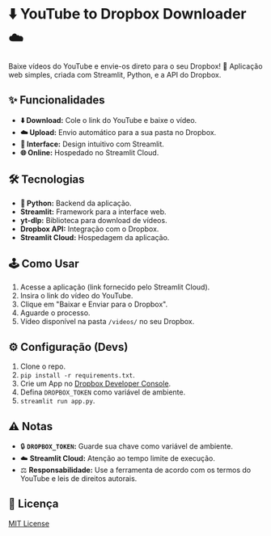 # ⬇️ YouTube to Dropbox Downloader ☁️

Baixe vídeos do YouTube e envie-os direto para o seu Dropbox! 🚀 Aplicação web simples, criada com Streamlit, Python, e a API do Dropbox.

## ✨ Funcionalidades

*   **⬇️ Download:** Cole o link do YouTube e baixe o vídeo.
*   **☁️ Upload:** Envio automático para a sua pasta no Dropbox.
*   **📱 Interface:** Design intuitivo com Streamlit.
*   **🌐 Online:** Hospedado no Streamlit Cloud.

## 🛠️ Tecnologias

*   **🐍 Python:** Backend da aplicação.
*   **Streamlit:** Framework para a interface web.
*   **yt-dlp:** Biblioteca para download de vídeos.
*   **Dropbox API:** Integração com o Dropbox.
*   **Streamlit Cloud:** Hospedagem da aplicação.

## 🕹️ Como Usar

1.  Acesse a aplicação (link fornecido pelo Streamlit Cloud).
2.  Insira o link do vídeo do YouTube.
3.  Clique em "Baixar e Enviar para o Dropbox".
4.  Aguarde o processo.
5.  Vídeo disponível na pasta `/videos/` no seu Dropbox.

## ⚙️ Configuração (Devs)

1.  Clone o repo.
2.  `pip install -r requirements.txt`.
3.  Crie um App no [Dropbox Developer Console](https://www.dropbox.com/developers/apps).
4.  Defina `DROPBOX_TOKEN` como variável de ambiente.
5.  `streamlit run app.py`.

## ⚠️ Notas

*   🔒 **`DROPBOX_TOKEN`:** Guarde sua chave como variável de ambiente.
*   ☁️ **Streamlit Cloud:** Atenção ao tempo limite de execução.
*   ⚖️ **Responsabilidade:** Use a ferramenta de acordo com os termos do YouTube e leis de direitos autorais.

## 📜 Licença

[MIT License](LICENSE)